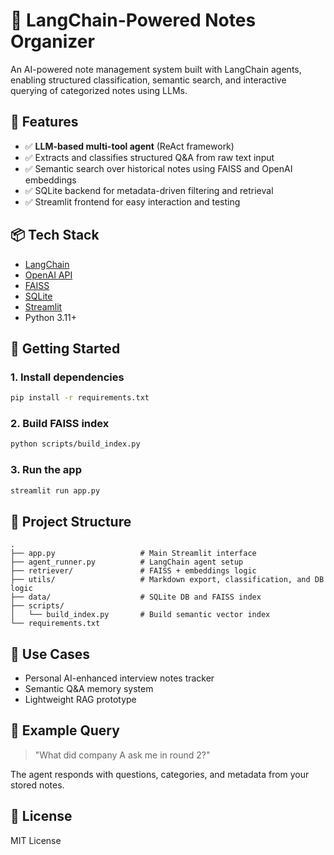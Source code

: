 # 🧠 LangChain-Powered Notes Organizer

An AI-powered note management system built with LangChain agents, enabling structured classification, semantic search, and interactive querying of categorized notes using LLMs.

## 🔧 Features

- ✅ **LLM-based multi-tool agent** (ReAct framework)
- ✅ Extracts and classifies structured Q&A from raw text input
- ✅ Semantic search over historical notes using FAISS and OpenAI embeddings
- ✅ SQLite backend for metadata-driven filtering and retrieval
- ✅ Streamlit frontend for easy interaction and testing

## 📦 Tech Stack

- [LangChain](https://www.langchain.com/)
- [OpenAI API](https://platform.openai.com/)
- [FAISS](https://github.com/facebookresearch/faiss)
- [SQLite](https://www.sqlite.org/index.html)
- [Streamlit](https://streamlit.io/)
- Python 3.11+

## 🚀 Getting Started

### 1. Install dependencies

```bash
pip install -r requirements.txt
```

### 2. Build FAISS index

```bash
python scripts/build_index.py
```

### 3. Run the app

```bash
streamlit run app.py
```

## 📁 Project Structure

```
.
├── app.py                   # Main Streamlit interface
├── agent_runner.py          # LangChain agent setup
├── retriever/               # FAISS + embeddings logic
├── utils/                   # Markdown export, classification, and DB logic
├── data/                    # SQLite DB and FAISS index
├── scripts/
│   └── build_index.py       # Build semantic vector index
└── requirements.txt
```

## 📌 Use Cases

- Personal AI-enhanced interview notes tracker
- Semantic Q&A memory system
- Lightweight RAG prototype

## 🧪 Example Query

> "What did company A ask me in round 2?"

The agent responds with questions, categories, and metadata from your stored notes.

## 📃 License

MIT License
